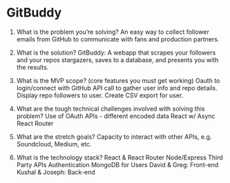 # GitBuddy


1. What is the problem you’re solving?
An easy way to collect follower emails from GitHub to communicate with fans and production partners.

2. What is the solution?
GitBuddy: A webapp that scrapes your followers and your repos stargazers, saves to a database, and presents you with the results. 

3. What is the MVP scope? (core features you must get working)
Oauth to login/connect with GitHub
API call to gather user info and repo details.
Display repo followers to user.
Create CSV export for user.


4. What are the tough technical challenges involved with solving this problem?
Use of OAuth
APIs - different encoded data
React w/ Async
React Router


5. What are the stretch goals?
Capacity to interact with other APIs, e.g. Soundcloud, Medium, etc.

6. What is the technology stack?
React & React Router
Node/Express
Third Party APIs
Authentication
MongoDB for Users
David & Greg: Front-end
Kushal & Joseph: Back-end

